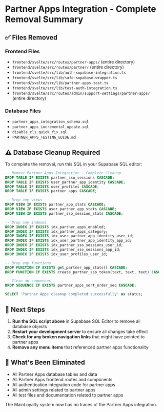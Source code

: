 # Partner Apps Integration - Complete Removal Summary

## ✅ Files Removed

### Frontend Files
- `frontend/svelte/src/routes/partner-apps/` (entire directory)
- `frontend/svelte/src/routes/partner/` (entire directory)
- `frontend/svelte/src/lib/auth-supabase-integration.ts`
- `frontend/svelte/src/lib/safe-supabase-wrapper.ts`
- `frontend/svelte/src/lib/partner-apps-test.ts`
- `frontend/svelte/src/lib/test-auth-integration.ts`
- `frontend/svelte/src/routes/admin/support-settings/partner-apps/` (entire directory)

### Database Files
- `partner_apps_integration_schema.sql`
- `partner_apps_incremental_update.sql`
- `disable_rls_quick_fix.sql`
- `PARTNER_APPS_TESTING_GUIDE.md`

## ⚠️ Database Cleanup Required

To complete the removal, run this SQL in your Supabase SQL editor:

```sql
-- Remove Partner Apps Integration - Complete Cleanup
DROP TABLE IF EXISTS partner_sso_sessions CASCADE;
DROP TABLE IF EXISTS user_partner_app_identity CASCADE;
DROP TABLE IF EXISTS user_profiles CASCADE;
DROP TABLE IF EXISTS partner_apps CASCADE;

-- Drop any views
DROP VIEW IF EXISTS partner_app_stats CASCADE;
DROP VIEW IF EXISTS user_partner_app_stats CASCADE;
DROP VIEW IF EXISTS partner_sso_session_stats CASCADE;

-- Drop any indexes
DROP INDEX IF EXISTS idx_partner_apps_enabled;
DROP INDEX IF EXISTS idx_partner_apps_category;
DROP INDEX IF EXISTS idx_user_partner_app_identity_user_id;
DROP INDEX IF EXISTS idx_user_partner_app_identity_app_id;
DROP INDEX IF EXISTS idx_partner_sso_sessions_user_id;
DROP INDEX IF EXISTS idx_partner_sso_sessions_app_id;
DROP INDEX IF EXISTS idx_user_profiles_user_id;

-- Drop any functions
DROP FUNCTION IF EXISTS get_partner_app_stats() CASCADE;
DROP FUNCTION IF EXISTS create_partner_sso_token(text, text, text) CASCADE;

-- Clean up sequences
DROP SEQUENCE IF EXISTS partner_apps_sort_order_seq CASCADE;

SELECT 'Partner Apps cleanup completed successfully' as status;
```

## 🎯 Next Steps

1. **Run the SQL script above** in Supabase SQL Editor to remove all database objects
2. **Restart your development server** to ensure all changes take effect
3. **Check for any broken navigation links** that might have pointed to partner apps
4. **Remove any menu items** that referenced partner apps functionality

## 🚫 What's Been Eliminated

- All Partner Apps database tables and data
- All Partner Apps frontend routes and components
- All authentication integration code for partner apps
- All admin settings related to partner apps
- All test files and documentation related to partner apps

The MainLoyalty system now has no traces of the Partner Apps integration.
